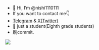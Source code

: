 - 👋 Hi, I’m @nishi1110111
- If you want to contact me👇
- [Telegram](t.me/nishi_1110111) & [X(Twitter)](x.com/Nishi265528)
- 📖 just a student(Eighth grade students)
- 刷commit.
<picture>
  <source media="(prefers-color-scheme: light)" srcset="https://github-readme-stats.vercel.app/api?username=nishi1110111&show_icons=true&include_all_commits=true&show=reviews,discussions_started,prs_merged,prs_merged_percentage&theme=light">
  <img src="https://github-readme-stats.vercel.app/api?username=nishi1110111&show_icons=true&include_all_commits=true&show=reviews,discussions_started,prs_merged,prs_merged_percentage&theme=light">
</picture>
